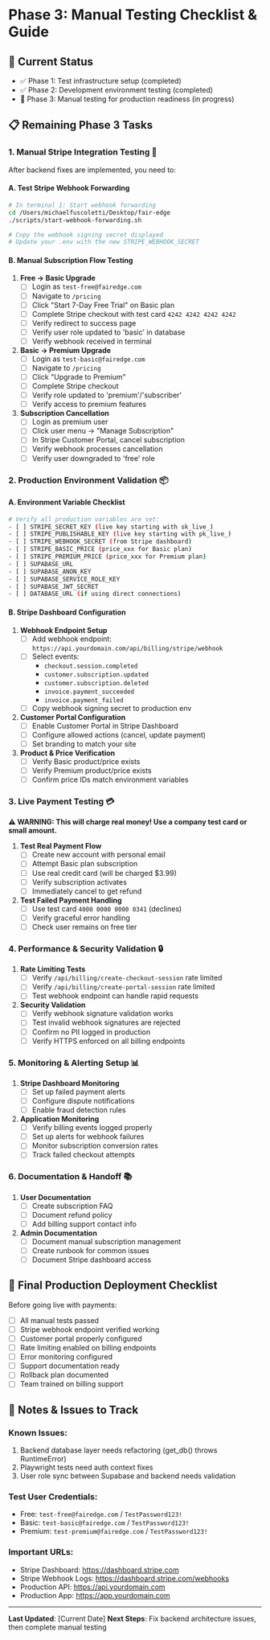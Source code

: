 # Phase 3: Manual Testing Checklist & Guide

## 🎯 Current Status
- ✅ Phase 1: Test infrastructure setup (completed)
- ✅ Phase 2: Development environment testing (completed) 
- 🔄 Phase 3: Manual testing for production readiness (in progress)

## 📋 Remaining Phase 3 Tasks

### 1. **Manual Stripe Integration Testing** 🔄
After backend fixes are implemented, you need to:

#### A. Test Stripe Webhook Forwarding
```bash
# In terminal 1: Start webhook forwarding
cd /Users/michaelfuscoletti/Desktop/fair-edge
./scripts/start-webhook-forwarding.sh

# Copy the webhook signing secret displayed
# Update your .env with the new STRIPE_WEBHOOK_SECRET
```

#### B. Manual Subscription Flow Testing
1. **Free → Basic Upgrade**
   - [ ] Login as `test-free@fairedge.com` 
   - [ ] Navigate to `/pricing`
   - [ ] Click "Start 7-Day Free Trial" on Basic plan
   - [ ] Complete Stripe checkout with test card `4242 4242 4242 4242`
   - [ ] Verify redirect to success page
   - [ ] Verify user role updated to 'basic' in database
   - [ ] Verify webhook received in terminal

2. **Basic → Premium Upgrade**
   - [ ] Login as `test-basic@fairedge.com`
   - [ ] Navigate to `/pricing`
   - [ ] Click "Upgrade to Premium"
   - [ ] Complete Stripe checkout
   - [ ] Verify role updated to 'premium'/'subscriber'
   - [ ] Verify access to premium features

3. **Subscription Cancellation**
   - [ ] Login as premium user
   - [ ] Click user menu → "Manage Subscription"
   - [ ] In Stripe Customer Portal, cancel subscription
   - [ ] Verify webhook processes cancellation
   - [ ] Verify user downgraded to 'free' role

### 2. **Production Environment Validation** 📦

#### A. Environment Variable Checklist
```bash
# Verify all production variables are set:
- [ ] STRIPE_SECRET_KEY (live key starting with sk_live_)
- [ ] STRIPE_PUBLISHABLE_KEY (live key starting with pk_live_)  
- [ ] STRIPE_WEBHOOK_SECRET (from Stripe dashboard)
- [ ] STRIPE_BASIC_PRICE (price_xxx for Basic plan)
- [ ] STRIPE_PREMIUM_PRICE (price_xxx for Premium plan)
- [ ] SUPABASE_URL
- [ ] SUPABASE_ANON_KEY
- [ ] SUPABASE_SERVICE_ROLE_KEY
- [ ] SUPABASE_JWT_SECRET
- [ ] DATABASE_URL (if using direct connections)
```

#### B. Stripe Dashboard Configuration
1. **Webhook Endpoint Setup**
   - [ ] Add webhook endpoint: `https://api.yourdomain.com/api/billing/stripe/webhook`
   - [ ] Select events:
     - `checkout.session.completed`
     - `customer.subscription.updated`
     - `customer.subscription.deleted`
     - `invoice.payment_succeeded`
     - `invoice.payment_failed`
   - [ ] Copy webhook signing secret to production env

2. **Customer Portal Configuration**
   - [ ] Enable Customer Portal in Stripe Dashboard
   - [ ] Configure allowed actions (cancel, update payment)
   - [ ] Set branding to match your site

3. **Product & Price Verification**
   - [ ] Verify Basic product/price exists
   - [ ] Verify Premium product/price exists
   - [ ] Confirm price IDs match environment variables

### 3. **Live Payment Testing** 💳

**⚠️ WARNING: This will charge real money! Use a company test card or small amount.**

1. **Test Real Payment Flow**
   - [ ] Create new account with personal email
   - [ ] Attempt Basic plan subscription
   - [ ] Use real credit card (will be charged $3.99)
   - [ ] Verify subscription activates
   - [ ] Immediately cancel to get refund

2. **Test Failed Payment Handling**
   - [ ] Use test card `4000 0000 0000 0341` (declines)
   - [ ] Verify graceful error handling
   - [ ] Check user remains on free tier

### 4. **Performance & Security Validation** 🔒

1. **Rate Limiting Tests**
   - [ ] Verify `/api/billing/create-checkout-session` rate limited
   - [ ] Verify `/api/billing/create-portal-session` rate limited
   - [ ] Test webhook endpoint can handle rapid requests

2. **Security Validation**
   - [ ] Verify webhook signature validation works
   - [ ] Test invalid webhook signatures are rejected
   - [ ] Confirm no PII logged in production
   - [ ] Verify HTTPS enforced on all billing endpoints

### 5. **Monitoring & Alerting Setup** 📊

1. **Stripe Dashboard Monitoring**
   - [ ] Set up failed payment alerts
   - [ ] Configure dispute notifications
   - [ ] Enable fraud detection rules

2. **Application Monitoring**
   - [ ] Verify billing events logged properly
   - [ ] Set up alerts for webhook failures
   - [ ] Monitor subscription conversion rates
   - [ ] Track failed checkout attempts

### 6. **Documentation & Handoff** 📚

1. **User Documentation**
   - [ ] Create subscription FAQ
   - [ ] Document refund policy
   - [ ] Add billing support contact info

2. **Admin Documentation**
   - [ ] Document manual subscription management
   - [ ] Create runbook for common issues
   - [ ] Document Stripe dashboard access

## 🚀 Final Production Deployment Checklist

Before going live with payments:

- [ ] All manual tests passed
- [ ] Stripe webhook endpoint verified working
- [ ] Customer portal properly configured
- [ ] Rate limiting enabled on billing endpoints
- [ ] Error monitoring configured
- [ ] Support documentation ready
- [ ] Rollback plan documented
- [ ] Team trained on billing support

## 📝 Notes & Issues to Track

### Known Issues:
1. Backend database layer needs refactoring (get_db() throws RuntimeError)
2. Playwright tests need auth context fixes
3. User role sync between Supabase and backend needs validation

### Test User Credentials:
- Free: `test-free@fairedge.com` / `TestPassword123!`
- Basic: `test-basic@fairedge.com` / `TestPassword123!`
- Premium: `test-premium@fairedge.com` / `TestPassword123!`

### Important URLs:
- Stripe Dashboard: https://dashboard.stripe.com
- Stripe Webhook Logs: https://dashboard.stripe.com/webhooks
- Production API: https://api.yourdomain.com
- Production App: https://app.yourdomain.com

---

**Last Updated**: [Current Date]
**Next Steps**: Fix backend architecture issues, then complete manual testing